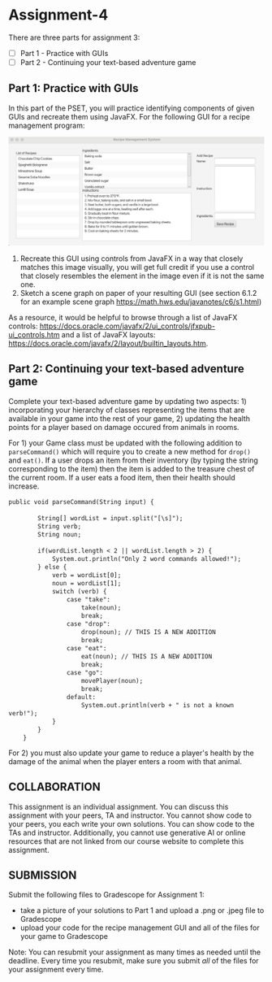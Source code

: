 # Assignment-4

There are three parts for assignment 3:
- [ ] Part 1 - Practice with GUIs
- [ ] Part 2 - Continuing your text-based adventure game

## Part 1: Practice with GUIs
In this part of the PSET, you will practice identifying components of given GUIs and recreate them using JavaFX. 
For the following GUI for a recipe management program:

![alt text](https://github.com/CS200-S25/Assignment-4/blob/main/GUI.jpg?raw=true)

1. Recreate this GUI using controls from JavaFX in a way that closely matches this image visually, you will get full credit if you use a control that closely resembles the element in the image even if it is not the same one.
2. Sketch a scene graph on paper of your resulting GUI (see section 6.1.2 for an example scene graph https://math.hws.edu/javanotes/c6/s1.html)

As a resource, it would be helpful to browse through a list of JavaFX controls: https://docs.oracle.com/javafx/2/ui_controls/jfxpub-ui_controls.htm and a list of JavaFX layouts: https://docs.oracle.com/javafx/2/layout/builtin_layouts.htm.

## Part 2: Continuing your text-based adventure game
Complete your text-based adventure game by updating two aspects: 1) incorporating your hierarchy of classes representing the items that are available in your game into the rest of your game, 2) updating the health points for a player based on damage occured from animals in rooms. 

For 1) your Game class must be updated with the following addition to `parseCommand()` which will require you to create a new method for `drop()` and `eat()`. If a user drops an item from their inventory (by typing the string corresponding to the item) then the item is added to the treasure chest of the current room. If a user eats a food item, then their health should increase.

```
public void parseCommand(String input) {
        
        String[] wordList = input.split("[\s]");
        String verb;
        String noun;
        
        if(wordList.length < 2 || wordList.length > 2) {
            System.out.println("Only 2 word commands allowed!");
        } else {
            verb = wordList[0];
            noun = wordList[1];
            switch (verb) {
                case "take":
                    take(noun); 
                    break;
                case "drop":
                    drop(noun); // THIS IS A NEW ADDITION
                    break;
                case "eat":
                    eat(noun); // THIS IS A NEW ADDITION
                    break;
                case "go":
                    movePlayer(noun);
                    break;
                default:
                    System.out.println(verb + " is not a known verb!");
            }
        }
    }
```

For 2) you must also update your game to reduce a player's health by the damage of the animal when the player enters a room with that animal.

## COLLABORATION
This assignment is an individual assignment. You can discuss this assignment with your peers, TA and instructor. You cannot show code to your peers, you each write your own solutions. You can show code to the TAs and instructor. Additionally, you cannot use generative AI or online resources that are not linked from our course website to complete this assignment.  

## SUBMISSION
Submit the following files to Gradescope for Assignment 1:
* take a picture of your solutions to Part 1 and upload a .png or .jpeg file to Gradescope
* upload your code for the recipe management GUI and all of the files for your game to Gradescope

Note: You can resubmit your assignment as many times as needed until the deadline. Every time you resubmit, make sure you submit *all* of the files for your assignment every time.
